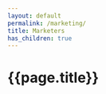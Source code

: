 ```yaml
---
layout: default
permalink: /marketing/ 
title: Marketers
has_children: true
---
```

# {{page.title}}